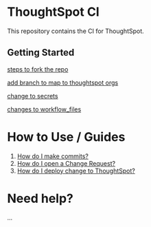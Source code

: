 # ThoughtSpot CI

This repository contains the CI for ThoughtSpot.

## Getting Started

[steps to fork the repo](https://docs.github.com/en/pull-requests/collaborating-with-pull-requests/working-with-forks/about-forks)

[add branch to map to thoughtspot orgs](https://docs.github.com/en/pull-requests/collaborating-with-pull-requests/proposing-changes-to-your-work-with-pull-requests/creating-and-deleting-branches-within-your-repository)

[change to secrets](https://docs.github.com/en/codespaces/managing-codespaces-for-your-organization/managing-development-environment-secrets-for-your-repository-or-organization)

[changes to workflow_files](https://docs.github.com/en/actions)

# How to Use / Guides

1. [How do I make commits?](info/commit_changes.md)
2. [How do I open a Change Request?](info/commit.md)
3. [How do I deploy change to ThoughtSpot?](info/deploy.md)

# Need help?

...

